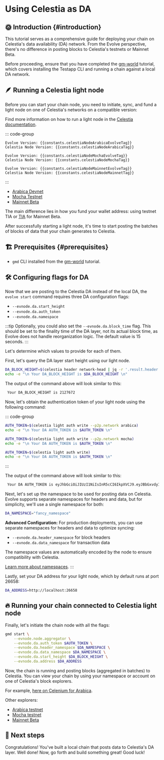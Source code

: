 # Using Celestia as DA

<!-- markdownlint-disable MD033 -->
<script setup>
import constants from '../../.vitepress/constants/constants.js'
</script>

## 🌞 Introduction {#introduction}

This tutorial serves as a comprehensive guide for deploying your chain on Celestia's data availability (DA) network. From the Evolve perspective, there's no difference in posting blocks to Celestia's testnets or Mainnet Beta.

Before proceeding, ensure that you have completed the [gm-world](/docs/guides/gm-world.md) tutorial, which covers installing the Testapp CLI and running a chain against a local DA network.

## 🪶 Running a Celestia light node

Before you can start your chain node, you need to initiate, sync, and fund a light node on one of Celestia's networks on a compatible version:

Find more information on how to run a light node in the [Celestia documentation](https://celestia.org/run-a-light-node/#start-up-a-node).

::: code-group

```sh-vue [Arabica]
Evolve Version: {{constants.celestiaNodeArabicaEvolveTag}}
Celestia Node Version: {{constants.celestiaNodeArabicaTag}}
```

```sh-vue [Mocha]
Evolve Version: {{constants.celestiaNodeMochaEvolveTag}}
Celestia Node Version: {{constants.celestiaNodeMochaTag}}
```

```sh-vue [Mainnet]
Evolve Version: {{constants.celestiaNodeMainnetEvolveTag}}
Celestia Node Version: {{constants.celestiaNodeMainnetTag}}
```

:::

- [Arabica Devnet](https://docs.celestia.org/how-to-guides/arabica-devnet)
- [Mocha Testnet](https://docs.celestia.org/how-to-guides/mocha-testnet)
- [Mainnet Beta](https://docs.celestia.org/how-to-guides/mainnet)

The main difference lies in how you fund your wallet address: using testnet TIA or [TIA](https://docs.celestia.org/learn/tia#overview-of-tia) for Mainnet Beta.

After successfully starting a light node, it's time to start posting the batches of blocks of data that your chain generates to Celestia.

## 🏗️ Prerequisites {#prerequisites}

- `gmd` CLI installed from the [gm-world](/docs/guides/gm-world.md) tutorial.

## 🛠️ Configuring flags for DA

Now that we are posting to the Celestia DA instead of the local DA, the `evolve start` command requires three DA configuration flags:

- `--evnode.da.start_height`
- `--evnode.da.auth_token`
- `--evnode.da.namespace`

:::tip
Optionally, you could also set the `--evnode.da.block_time` flag. This should be set to the finality time of the DA layer, not its actual block time, as Evolve does not handle reorganization logic. The default value is 15 seconds.
:::

Let's determine which values to provide for each of them.

First, let's query the DA layer start height using our light node.

```bash
DA_BLOCK_HEIGHT=$(celestia header network-head | jq -r '.result.header.height')
echo -e "\n Your DA_BLOCK_HEIGHT is $DA_BLOCK_HEIGHT \n"
```

The output of the command above will look similar to this:

```bash
 Your DA_BLOCK_HEIGHT is 2127672
```

Now, let's obtain the authentication token of your light node using the following command:

::: code-group

```bash [Arabica Devnet]
AUTH_TOKEN=$(celestia light auth write --p2p.network arabica)
echo -e "\n Your DA AUTH_TOKEN is $AUTH_TOKEN \n"
```

```bash [Mocha Testnet]
AUTH_TOKEN=$(celestia light auth write --p2p.network mocha)
echo -e "\n Your DA AUTH_TOKEN is $AUTH_TOKEN \n"
```

```bash [Mainnet Beta]
AUTH_TOKEN=$(celestia light auth write)
echo -e "\n Your DA AUTH_TOKEN is $AUTH_TOKEN \n"
```

:::

The output of the command above will look similar to this:

```bash
 Your DA AUTH_TOKEN is eyJhbGciOiJIUzI1NiIsInR5cCI6IkpXVCJ9.eyJBbGxvdyI6WyJwdWJsaWMiLCJyZWFkIiwid3JpdGUiXX0.cSrJjpfUdTNFtzGho69V0D_8kyECn9Mzv8ghJSpKRDE
```

Next, let's set up the namespace to be used for posting data on Celestia. Evolve supports separate namespaces for headers and data, but for simplicity, we'll use a single namespace for both:

```bash
DA_NAMESPACE="fancy_namespace"
```

**Advanced Configuration:** For production deployments, you can use separate namespaces for headers and data to optimize syncing:

- `--evnode.da.header_namespace` for block headers
- `--evnode.da.data_namespace` for transaction data

The namespace values are automatically encoded by the node to ensure compatibility with Celestia.

[Learn more about namespaces](https://docs.celestia.org/tutorials/node-tutorial#namespaces).
:::

Lastly, set your DA address for your light node, which by default runs at
port 26658:

```bash
DA_ADDRESS=http://localhost:26658
```

## 🔥 Running your chain connected to Celestia light node

Finally, let's initiate the chain node with all the flags:

```bash
gmd start \
    --evnode.node.aggregator \
    --evnode.da.auth_token $AUTH_TOKEN \
    --evnode.da.header_namespace $DA_NAMESPACE \
    --evnode.da.data_namespace $DA_NAMESPACE \
    --evnode.da.start_height $DA_BLOCK_HEIGHT \
    --evnode.da.address $DA_ADDRESS
```

Now, the chain is running and posting blocks (aggregated in batches) to Celestia. You can view your chain by using your namespace or account on one of Celestia's block explorers.

For example, [here on Celenium for Arabica](https://arabica.celenium.io/).

Other explorers:

- [Arabica testnet](https://docs.celestia.org/how-to-guides/arabica-devnet)
- [Mocha testnet](https://docs.celestia.org/how-to-guides/mocha-testnet)
- [Mainnet Beta](https://docs.celestia.org/how-to-guides/mainnet)

## 🎉 Next steps

Congratulations! You've built a local chain that posts data to Celestia's DA layer. Well done! Now, go forth and build something great! Good luck!
